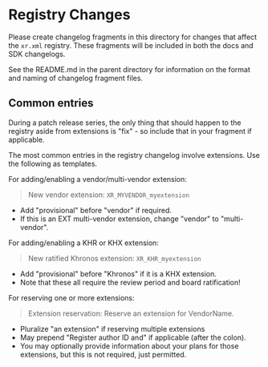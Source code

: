 # Registry Changes

Please create changelog fragments in this directory for changes that affect the
`xr.xml` registry. These fragments will be included in both the docs and SDK
changelogs.

See the README.md in the parent directory for information on the format and
naming of changelog fragment files.

## Common entries

During a patch release series, the only thing that should happen to the
registry aside from extensions is "fix" - so include that in your fragment if
applicable.

The most common entries in the registry changelog involve extensions. Use the
following as templates.

For adding/enabling a vendor/multi-vendor extension:

> New vendor extension: `XR_MYVENDOR_myextension`

- Add "provisional" before "vendor" if required.
- If this is an EXT multi-vendor extension, change "vendor" to "multi-vendor".

For adding/enabling a KHR or KHX extension:

> New ratified Khronos extension: `XR_KHR_myextension`

- Add "provisional" before "Khronos" if it is a KHX extension.
- Note that these all require the review period and board ratification!

For reserving one or more extensions:

> Extension reservation: Reserve an extension for VendorName.

- Pluralize "an extension" if reserving multiple extensions
- May prepend "Register author ID and" if applicable (after the colon).
- You may optionally provide information about your plans for those extensions,
  but this is not required, just permitted.
